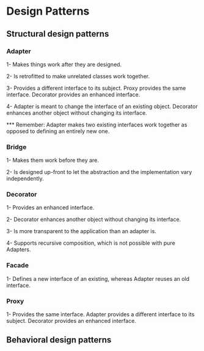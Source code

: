 # Design Patterns

## Structural design patterns

### Adapter
  1- Makes things work after they are designed.
  
  2- Is retrofitted to make unrelated classes work together.
  
  3- Provides a different interface to its subject. Proxy provides the same interface. Decorator provides an enhanced interface.
  
  4- Adapter is meant to change the interface of an existing object. Decorator enhances another object without changing its interface.

*** Remember: Adapter makes two existing interfaces work together as opposed to defining an entirely new one.

### Bridge
  1- Makes them work before they are.
  
  2- Is designed up-front to let the abstraction and the implementation vary independently.

### Decorator
  1- Provides an enhanced interface.
  
  2- Decorator enhances another object without changing its interface.
  
  3- Is more transparent to the application than an adapter is.
  
  4- Supports recursive composition, which is not possible with pure Adapters.
  

### Facade
  1- Defines a new interface of an existing, whereas Adapter reuses an old interface.

### Proxy
  1- Provides the same interface. Adapter provides a different interface to its subject. Decorator provides an enhanced interface.


## Behavioral design patterns
